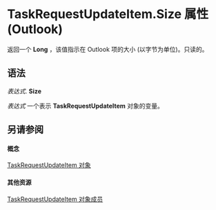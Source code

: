 
# TaskRequestUpdateItem.Size 属性 (Outlook)

返回一个 **Long** ，该值指示在 Outlook 项的大小 (以字节为单位)。只读的。


## 语法

 _表达式_. **Size**

 _表达式_ 一个表示 **TaskRequestUpdateItem** 对象的变量。


## 另请参阅


#### 概念


[TaskRequestUpdateItem 对象](5bc407fe-b3f6-3e46-8b91-e2ed96292cec.md)
#### 其他资源


[TaskRequestUpdateItem 对象成员](f4a396b3-c2f7-68a7-efa7-877328a7fc21.md)